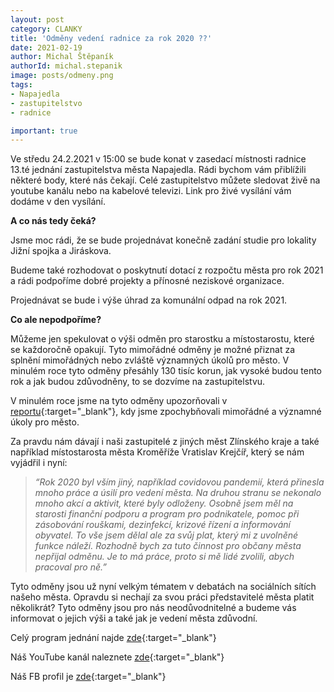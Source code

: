 ```yaml
---
layout: post
category: CLANKY
title: 'Odměny vedení radnice za rok 2020 ??'
date: 2021-02-19
author: Michal Štěpaník
authorId: michal.stepanik
image: posts/odmeny.png
tags: 
- Napajedla 
- zastupitelstvo
- radnice

important: true
---
```


Ve středu 24.2.2021 v 15:00 se bude konat v zasedací místnosti radnice 13.té jednání zastupitelstva města Napajedla. Rádi bychom vám přiblížili některé body, které nás čekají. Celé zastupitelstvo můžete sledovat živě na youtube kanálu nebo na kabelové televizi. Link pro živé vysílání vám dodáme v den vysílání.

**A co nás tedy čeká?**

Jsme moc rádi, že se bude projednávat konečně zadání studie pro lokality Jižní spojka a Jiráskova.

Budeme také rozhodovat o poskytnutí dotací z rozpočtu města pro rok 2021 a rádi podpoříme dobré projekty a přínosné neziskové organizace.

Projednávat se bude i výše úhrad za komunální odpad na rok 2021.

**Co ale nepodpoříme?**

Můžeme jen spekulovat o výši odměn pro starostku a místostarostu, které se každoročně opakují. Tyto mimořádné odměny je možné přiznat za splnění mimořádných nebo zvláště významných úkolů pro město. V minulém roce tyto odměny přesáhly 130 tisíc korun, jak vysoké budou tento rok a jak budou zdůvodněny, to se dozvíme na zastupitelstvu.

V minulém roce jsme na tyto odměny upozorňovali v [reportu](https://napajedla.pirati.cz/aktuality/shrnuti-8-zastupitelstvo.html){:target="_blank"}, kdy jsme zpochybňovali mimořádné a významné úkoly pro město. 

Za pravdu nám dávají i naši zastupitelé z jiných měst Zlínského kraje a také například místostarosta města Kroměříže Vratislav Krejčíř, který se nám vyjádřil i nyní:
> *“Rok 2020 byl vším jiný, například covidovou pandemií, která přinesla mnoho práce a úsilí pro vedení města. Na druhou stranu se nekonalo mnoho akcí a aktivit, které byly odloženy. Osobně jsem měl na starosti finanční podporu a program pro podnikatele, pomoc při zásobování rouškami, dezinfekcí, krizové řízení a informování obyvatel. To vše jsem dělal ale za svůj plat, který mi z uvolněné funkce náleží. Rozhodně bych za tuto činnost pro občany města nepřijal odměnu. Je to má práce, proto si mě lidé zvolili, abych pracoval pro ně.”*


Tyto odměny jsou už nyní velkým tématem v debatách na sociálních sítích našeho města. Opravdu si nechají za svou práci představitelé města platit několikrát? Tyto odměny jsou pro nás neodůvodnitelné a budeme vás informovat o jejich výši a také jak je vedení města zdůvodní.

Celý program jednání najde [zde](https://napajedla.pirati.cz/aktuality/zastupitelstvo13_pozvanka.html){:target="_blank"}

Náš YouTube kanál naleznete [zde](https://www.youtube.com/channel/UCgoN2Mo3r-xe0iO6N5HRWHA){:target="_blank"}

Náš FB profil je [zde](https://www.facebook.com/piratinapa){:target="_blank"}



